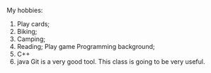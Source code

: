 My hobbies:
1. Play cards;
2. Biking;
3. Camping;
4. Reading; Play game
Programming background;
1. C++
2. java
Git is a very good tool.
This class is going to be very useful. 